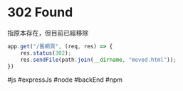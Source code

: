 # 302 Found
指原本存在，但目前已經移除
```js
app.get("/舊網頁", (req, res) => {
	res.status(302);
	res.sendFile(path.join(__dirname, "moved.html"));
})
```

#js #expressJs #node #backEnd #npm
